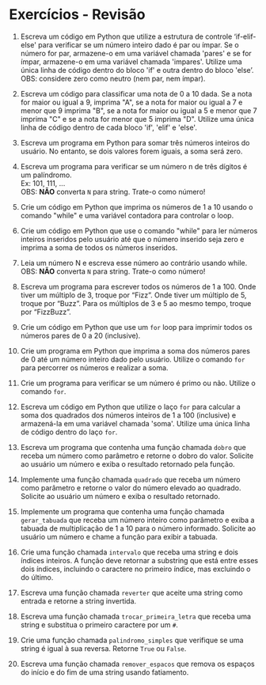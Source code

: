 # Exercícios - Revisão

1. Escreva um código em Python que utilize a estrutura de controle ‘if-elif-else' para verificar se um número inteiro dado é par ou ímpar. Se o número for par, armazene-o em uma variável chamada 'pares' e se for ímpar, armazene-o em uma variável chamada 'impares'. Utilize uma única linha de código dentro do bloco 'if' e outra dentro do bloco 'else’.
<br>OBS: considere zero como neutro (nem par, nem ímpar).

2. Escreva um código para classificar uma nota de 0 a 10 dada. Se a nota for maior ou igual a 9, imprima "A", se a nota for maior ou igual a 7 e menor que 9 imprima "B", se a nota for maior ou igual a 5 e menor que 7 imprima "C" e se a nota for menor que 5 imprima "D". Utilize uma única linha de código dentro de cada bloco 'if', 'elif' e 'else'.

3. Escreva um programa em Python para somar três números inteiros do usuário. No entanto, se dois valores forem iguais, a soma será zero.

4. Escreva um programa para verificar se um número n de três dígitos é um palíndromo.
<br>Ex: 101, 111, ...
<br>OBS: **NÃO** converta `N` para string. Trate-o como número!

5. Crie um código em Python que imprima os números de 1 a 10 usando o comando "while" e uma variável contadora para controlar o loop.

6. Crie um código em Python que use o comando "while" para ler números inteiros inseridos pelo usuário até que o número inserido seja zero e imprima a soma de todos os números inseridos.

7. Leia um número N e escreva esse número ao contrário usando while.
<br>OBS: **NÃO** converta `N` para string. Trate-o como número!

8. Escreva um programa para escrever todos os números de 1 a 100. Onde tiver um múltiplo de 3, troque por “Fizz”. Onde tiver um múltiplo de 5, troque por “Buzz”. Para os múltiplos de 3 e 5 ao mesmo tempo, troque por “FizzBuzz”.

9. Crie um código em Python que use um ```for``` loop para imprimir todos os números pares de 0 a 20 (inclusive).

10. Crie um programa em Python que imprima a soma dos números pares de 0 até um número inteiro dado pelo usuário. Utilize o comando ```for``` para percorrer os números e realizar a soma.

11. Crie um programa para verificar se um número é primo ou não. Utilize o comando ```for```.

12. Escreva um código em Python que utilize o laço ```for``` para calcular a soma dos quadrados dos números inteiros de 1 a 100 (inclusive) e armazená-la em uma variável chamada 'soma'. Utilize uma única linha de código dentro do laço ```for```.

13. Escreva um programa que contenha uma função chamada ```dobro``` que receba um número como parâmetro e retorne o dobro do valor. Solicite ao usuário um número e exiba o resultado retornado pela função.

14. Implemente uma função chamada ```quadrado``` que receba um número como parâmetro e retorne o valor do número elevado ao quadrado. Solicite ao usuário um número e exiba o resultado retornado.

15. Implemente um programa que contenha uma função chamada ```gerar_tabuada``` que receba um número inteiro como parâmetro e exiba a tabuada de multiplicação de 1 a 10 para o número informado. Solicite ao usuário um número e chame a função para exibir a tabuada.

16. Crie uma função chamada `intervalo` que receba uma string e dois índices inteiros. A função deve retornar a substring que está entre esses dois índices, incluindo o caractere no primeiro índice, mas excluindo o do último.

17. Escreva uma função chamada `reverter` que aceite uma string como entrada e retorne a string invertida.

18. Escreva uma função chamada `trocar_primeira_letra` que receba uma string e substitua o primeiro caractere por um `#`.

19. Crie uma função chamada `palindromo_simples` que verifique se uma string é igual à sua reversa. Retorne `True` ou `False`.

20. Escreva uma função chamada `remover_espacos` que remova os espaços do início e do fim de uma string usando fatiamento.




